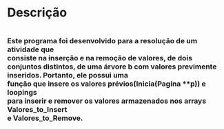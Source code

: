 <h1>Descrição<h1>
<h3>Este programa foi desenvolvido para a resolução de um atividade que<br />
consiste na inserção e na remoção de valores, de dois conjuntos distintos,
de uma árvore b com valores previmente inseridos. Portanto, ele possui uma<br />
função que insere os valores prévios(Inicia(Pagina **p)) e loopings<br />
para inserir e remover os valores armazenados nos arrays Valores_to_Insert<br />
e Valores_to_Remove.<h3>

  
<h1>
  
